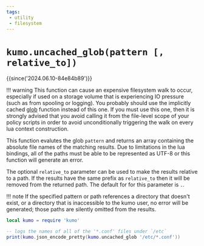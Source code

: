 ```yaml
---
tags:
 - utility
 - filesystem
---
```


# `kumo.uncached_glob(pattern [, relative_to])`

{{since('2024.06.10-84e84b89')}}

!!! warning
    This function can cause an expensive filesystem walk to occur, especially
    if used on a storage volume that is experiencing IO pressure (such as
    from spooling or logging). You probably should use the implicitly
    cached [glob](glob.md) function instead of this one. If you must use this one,
    then it is strongly advised that you avoid calling it from the file-level
    scope of your policy scripts in order to avoid unconditionally triggering
    the walk on every lua context construction.

This function evalutes the glob `pattern` and returns an array containing the
absolute file names of the matching results.  Due to limitations in the lua
bindings, all of the paths must be able to be represented as UTF-8 or this
function will generate an error.

The optional `relative_to` parameter can be used to make the results relative
to a path.  If the results have the same prefix as `relative_to` then it will
be removed from the returned path. The default for for this parameter is `.`.

!!! note
    If the specified pattern or path references a directory that doesn't
    exist, or a directory that is inaccessible to the kumo user, no
    error will be generated; those paths are silently omitted from
    the results.

```lua
local kumo = require 'kumo'

-- logs the names of all of the '*.conf' files under `/etc`
print(kumo.json_encode_pretty(kumo.uncached_glob '/etc/*.conf'))
```

